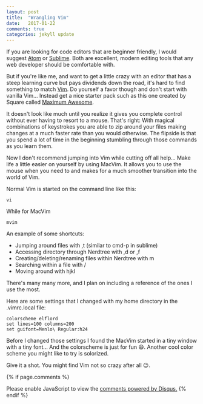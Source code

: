```yaml
---
layout: post
title:  "Wrangling Vim"
date:   2017-01-22
comments: true
categories: jekyll update
---
```


If you are looking for code editors that are beginner friendly, I would suggest [Atom](https://atom.io/) or [Sublime](https://www.sublimetext.com/).  Both are excellent, modern editing tools that any web developer should be comfortable with.

But if you're like me, and want to get a little crazy with an editor that has a steep learning curve but pays dividends down the road, it's hard to find something to match [Vim](http://www.vim.org/).  Do yourself a favor though and don't start with vanilla Vim... Instead get a nice starter pack such as this one created by Square called [Maximum Awesome](https://medium.com/square-corner-blog/fly-vim-first-class-610f1a39b572#.qexo773dp).

It doesn't look like much until you realize it gives you complete control without ever having to resort to a mouse.  That's right:  With magical combinations of keystrokes you are able to zip around your files making changes at a much faster rate than you would otherwise.  The flipside is that you spend a lot of time in the beginning stumbling through those commands as you learn them.

Now I don't recommend jumping into Vim while cutting off all help... Make life a little easier on yourself by using MacVim.  It allows you to use the mouse when you need to and makes for a much smoother transition into the world of Vim.

Normal Vim is started on the command line like this:
```
vi
```
While for MacVim
```
mvim
```

An example of some shortcuts:

* Jumping around files with ,t (similar to cmd-p in sublime)
* Accessing directory through Nerdtree with ,d or ,f
* Creating/deleting/renaming files within Nerdtree with m
* Searching within a file with /
* Moving around with hjkl

There's many many more, and I plan on including a reference of the ones I use the most.

Here are some settings that I changed with my home directory in the .vimrc.local file:

```
colorscheme elflord
set lines=100 columns=200
set guifont=Menlo\ Regular:h24
```

Before I changed those settings I found the MacVim started in a tiny window with a tiny font... And the colorscheme is just for fun :smile:.  Another cool color scheme you might like to try is solorized.  

Give it a shot.  You might find Vim not so crazy after all :wink:.

{% if page.comments %}
<div id="disqus_thread"></div>
<script>

/**
*  RECOMMENDED CONFIGURATION VARIABLES: EDIT AND UNCOMMENT THE SECTION BELOW TO INSERT DYNAMIC VALUES FROM YOUR PLATFORM OR CMS.
*  LEARN WHY DEFINING THESE VARIABLES IS IMPORTANT: https://disqus.com/admin/universalcode/#configuration-variables*/
/*
var disqus_config = function () {
this.page.url = "{{ page.url }}";  // Replace PAGE_URL with your page's canonical URL variable
this.page.identifier = 'joyfulcoding-com'; // Replace PAGE_IDENTIFIER with your page's unique identifier variable
var disqus_developer = 1;
};
*/

(function() { // DON'T EDIT BELOW THIS LINE
var d = document, s = d.createElement('script');
s.src = '//joyfulcoding-com.disqus.com/embed.js';
s.setAttribute('data-timestamp', +new Date());
(d.head || d.body).appendChild(s);
})();
</script>
<noscript>Please enable JavaScript to view the <a href="https://disqus.com/?ref_noscript">comments powered by Disqus.</a></noscript>
{% endif %}

